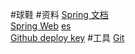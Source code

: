 #球鞋
#资料
[Spring 文档](https://spring.io/guides)    
[Spring Web](https://spring.io/guides/gs/serving-web-content/) 
[es](https://elasticsearch.cn/explore)  
[Github deploy key](https://developer.github.com/v3/guides/managing-deploy-keys/#deploy-keys)
#工具
[Git](https://git-scm.com/download) 
